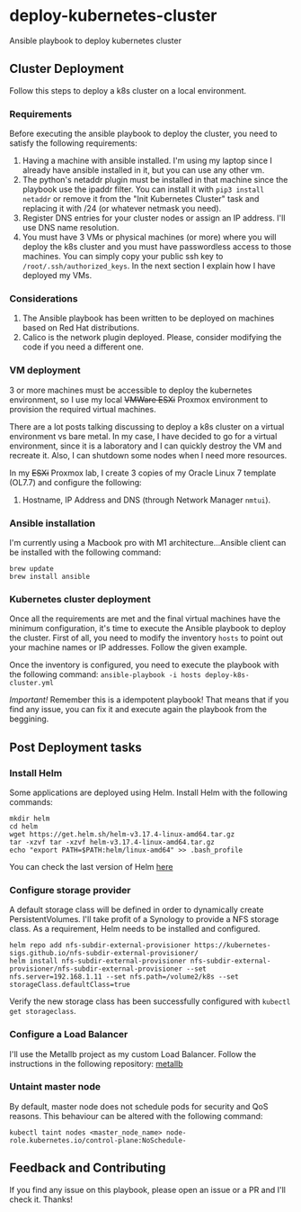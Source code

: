 # deploy-kubernetes-cluster
Ansible playbook to deploy kubernetes cluster

## Cluster Deployment
Follow this steps to deploy a k8s cluster on a local environment.

### Requirements
Before executing the ansible playbook to deploy the cluster, you need to satisfy the following requirements:
1. Having a machine with ansible installed. I'm using my laptop since I already have ansible installed in it, but you can use any other vm.
2. The python's netaddr plugin must be installed in that machine since the playbook use the ipaddr filter. You can install it with `pip3 install netaddr` or remove it from the "Init Kubernetes Cluster" task and replacing it with /24 (or whatever netmask you need).
3. Register DNS entries for your cluster nodes or assign an IP address. I'll use DNS name resolution.
4. You must have 3 VMs or physical machines (or more) where you will deploy the k8s cluster and you must have passwordless access to those machines. You can simply copy your public ssh key to `/root/.ssh/authorized_keys`. In the next section I explain how I have deployed my VMs.

### Considerations
1. The Ansible playbook has been written to be deployed on machines based on Red Hat distributions.
2. Calico is the network plugin deployed. Please, consider modifying the code if you need a different one.

### VM deployment
3 or more machines must be accessible to deploy the kubernetes environment, so I use my local ~~VMWare ESXi~~ Proxmox environment to provision the required virtual machines.

There are a lot posts talking discussing to deploy a k8s cluster on a virtual environment vs bare metal. In my case, I have decided to go for a virtual environment, since it is a laboratory and I can quickly destroy the VM and recreate it. Also, I can shutdown some nodes when I need more resources.

In my ~~ESXi~~ Proxmox lab, I create 3 copies of my Oracle Linux 7 template (OL7.7) and configure the following:
1. Hostname, IP Address and DNS (through Network Manager `nmtui`).

### Ansible installation
I'm currently using a Macbook pro with M1 architecture...Ansible client can be installed with the following command:

```
brew update
brew install ansible
```

### Kubernetes cluster deployment
Once all the requirements are met and the final virtual machines have the minimum configuration, it's time to execute the Ansible playbook to deploy the cluster.
First of all, you need to modify the inventory `hosts` to point out your machine names or IP addresses. Follow the given example.

Once the inventory is configured, you need to execute the playbook with the following command:
`ansible-playbook -i hosts deploy-k8s-cluster.yml`

*Important!* Remember this is a idempotent playbook! That means that if you find any issue, you can fix it and execute again the playbook from the beggining.

## Post Deployment tasks

### Install Helm
Some applications are deployed using Helm. Install Helm with the following commands:
```
mkdir helm
cd helm
wget https://get.helm.sh/helm-v3.17.4-linux-amd64.tar.gz
tar -xzvf tar -xzvf helm-v3.17.4-linux-amd64.tar.gz
echo "export PATH=$PATH:helm/linux-amd64" >> .bash_profile
```
You can check the last version of Helm [here](https://github.com/helm/helm/releases)



### Configure storage provider
A default storage class will be defined in order to dynamically create PersistentVolumes. I'll take profit of a Synology to provide a NFS storage class.
As a requirement, Helm needs to be installed and configured.

```
helm repo add nfs-subdir-external-provisioner https://kubernetes-sigs.github.io/nfs-subdir-external-provisioner/
helm install nfs-subdir-external-provisioner nfs-subdir-external-provisioner/nfs-subdir-external-provisioner --set nfs.server=192.168.1.11 --set nfs.path=/volume2/k8s --set storageClass.defaultClass=true
```

Verify the new storage class has been successfully configured with `kubectl get storageclass`.

### Configure a Load Balancer
I'll use the Metallb project as my custom Load Balancer.
Follow the instructions in the following repository: [metallb](https://github.com/hfolguera/metallb)

### Untaint master node
By default, master node does not schedule pods for security and QoS reasons. This behaviour can be altered with the following command:
```
kubectl taint nodes <master_node_name> node-role.kubernetes.io/control-plane:NoSchedule-
```

## Feedback and Contributing
If you find any issue on this playbook, please open an issue or a PR and I'll check it. Thanks!
